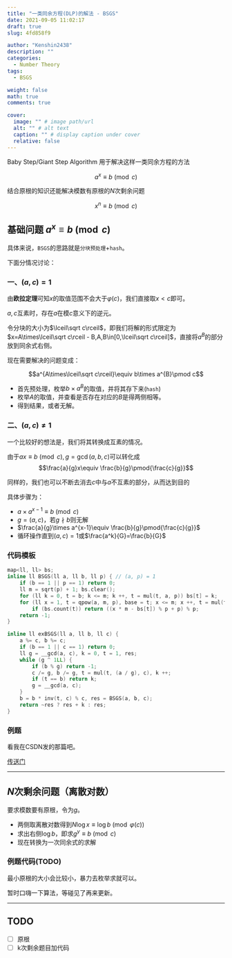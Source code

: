 ```yaml
---
title: "一类同余方程(DLP)的解法 - BSGS"
date: 2021-09-05 11:02:17
draft: true
slug: 4fd858f9

author: "Kenshin2438"
description: ""
categories:
  - Number Theory
tags:
  - BSGS

weight: false
math: true
comments: true

cover:
  image: "" # image path/url
  alt: "" # alt text
  caption: "" # display caption under cover
  relative: false
---
```


$\text{Baby Step/Giant Step Algorithm}$ 用于解决这样一类同余方程的方法

$$a^x \equiv b\pmod c$$

结合原根的知识还能解决模数有原根的$N$次剩余问题

$$x^n \equiv b\pmod c$$

<!--more-->

## 基础问题 $a^x\equiv b\pmod c$

具体来说，`BSGS`的思路就是`分块预处理`+`hash`。

下面分情况讨论：

### 一、$(a,c)=1$

由**欧拉定理**可知$x$的取值范围不会大于$\varphi(c)$，我们直接取$x<c$即可。

$a,c$互素时，存在$a$在模$c$意义下的逆元。

令分块的大小为$\lceil\sqrt c\rceil$，即我们将解的形式限定为$x=A\times\lceil\sqrt c\rceil - B,A,B\in[0,\lceil\sqrt c\rceil]$，直接将$a^B$的部分放到同余式右侧。

现在需要解决的问题变成：

$$a^{A\times\lceil\sqrt c\rceil}\equiv b\times a^{B}\pmod c$$

+ 首先预处理，枚举$b\times a^B$的取值，并将其存下来(`hash`)
+ 枚举$A$的取值，并查看是否存在对应的$B$是得两侧相等。
+ 得到结果，或者无解。

### 二、$(a,c)\neq 1$

一个比较好的想法是，我们将其转换成互素的情况。

由于$ax\equiv b\pmod c, g=\gcd(a, b, c)$可以转化成
$$\frac{a}{g}x\equiv \frac{b}{g}\pmod{\frac{c}{g}}$$

同样的，我们也可以不断去消去$c$中与$a$不互素的部分，从而达到目的

具体步骤为：

+ $a\times a^{x-1}\equiv b\pmod c$
+ $g=(a,c)$，若$g\nmid b$则无解
+ $\frac{a}{g}\times a^{x-1}\equiv \frac{b}{g}\pmod{\frac{c}{g}}$
+ 循环操作直到$(a,c)=1$或$\frac{a^k}{G}=\frac{b}{G}$

### 代码模板

```cpp
map<ll, ll> bs;
inline ll BSGS(ll a, ll b, ll p) { // (a, p) = 1
	if (b == 1 || p == 1) return 0;
	ll m = sqrt(p) + 1; bs.clear();
	for (ll k = 0, t = b; k <= m; k ++, t = mul(t, a, p)) bs[t] = k;
	for (ll x = 1, t = qpow(a, m, p), base = t; x <= m; x ++, t = mul(t, base, p)) 
		if (bs.count(t)) return ((x * m - bs[t]) % p + p) % p;
	return -1;
}

inline ll exBSGS(ll a, ll b, ll c) {
	a %= c, b %= c;
	if (b == 1 || c == 1) return 0;
	ll g = __gcd(a, c), k = 0, t = 1, res;
	while (g ^ 1LL) {
		if (b % g) return -1;
		c /= g, b /= g, t = mul(t, (a / g), c), k ++;
		if (t == b) return k;
		g = __gcd(a, c);
	}
	b = b * inv(t, c) % c, res = BSGS(a, b, c);
	return ~res ? res + k : res;
}
```

### 例题

看我在CSDN发的那篇吧。

[传送门](https://blog.csdn.net/qq_41743740/article/details/118946068)

---

## $N$次剩余问题（离散对数）

要求模数要有原根，令为$g$。

+ 两侧取离散对数得到$N\log x\equiv \log b\pmod{\varphi(c)}$
+ 求出右侧$\log b$，即求$g^y\equiv b\pmod c$
+ 现在转换为一次同余式的求解

### 例题代码(TODO)

最小原根的大小会比较小，暴力去枚举求就可以。

暂时口嗨一下算法，等碰见了再来更新。

---

## TODO

+ [ ] 原根
+ [ ] k次剩余题目加代码